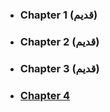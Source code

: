 - ### Chapter 1 (قديم)
- ### Chapter 2 (قديم)
- ### Chapter 3 (قديم)
- ### [Chapter 4](./Embedded/Chapter4.md)